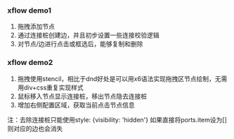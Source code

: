 ### xflow demo1
1. 拖拽添加节点
2. 通过连接桩创建边，并且初步设置一些连接校验逻辑
3. 对节点/边进行点击或框选后，能够复制和删除

### xflow demo2
1. 拖拽使用stencil，相比于dnd好处是可以用x6语法实现拖拽区节点绘制，无需用div+css重复实现样式
2. 鼠标移入节点显示连接桩，移出节点隐去连接桩
3. 增加右侧配置区域，获取当前点击节点信息

注：去除连接桩只能使用style: {visibility: 'hidden'} 如果直接将ports.item设为[]则对应的边也会消失